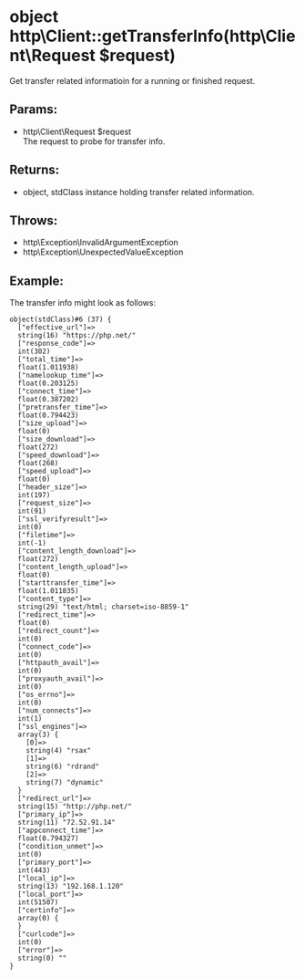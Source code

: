 # object http\Client::getTransferInfo(http\Client\Request $request)

Get transfer related informatioin for a running or finished request.

## Params:

* http\Client\Request $request  
  The request to probe for transfer info.

## Returns:

* object, stdClass instance holding transfer related information.

## Throws:

* http\Exception\InvalidArgumentException
* http\Exception\UnexpectedValueException

## Example:

The transfer info might look as follows:

    object(stdClass)#6 (37) {
      ["effective_url"]=>
      string(16) "https://php.net/"
      ["response_code"]=>
      int(302)
      ["total_time"]=>
      float(1.011938)
      ["namelookup_time"]=>
      float(0.203125)
      ["connect_time"]=>
      float(0.387202)
      ["pretransfer_time"]=>
      float(0.794423)
      ["size_upload"]=>
      float(0)
      ["size_download"]=>
      float(272)
      ["speed_download"]=>
      float(268)
      ["speed_upload"]=>
      float(0)
      ["header_size"]=>
      int(197)
      ["request_size"]=>
      int(91)
      ["ssl_verifyresult"]=>
      int(0)
      ["filetime"]=>
      int(-1)
      ["content_length_download"]=>
      float(272)
      ["content_length_upload"]=>
      float(0)
      ["starttransfer_time"]=>
      float(1.011835)
      ["content_type"]=>
      string(29) "text/html; charset=iso-8859-1"
      ["redirect_time"]=>
      float(0)
      ["redirect_count"]=>
      int(0)
      ["connect_code"]=>
      int(0)
      ["httpauth_avail"]=>
      int(0)
      ["proxyauth_avail"]=>
      int(0)
      ["os_errno"]=>
      int(0)
      ["num_connects"]=>
      int(1)
      ["ssl_engines"]=>
      array(3) {
        [0]=>
        string(4) "rsax"
        [1]=>
        string(6) "rdrand"
        [2]=>
        string(7) "dynamic"
      }
      ["redirect_url"]=>
      string(15) "http://php.net/"
      ["primary_ip"]=>
      string(11) "72.52.91.14"
      ["appconnect_time"]=>
      float(0.794327)
      ["condition_unmet"]=>
      int(0)
      ["primary_port"]=>
      int(443)
      ["local_ip"]=>
      string(13) "192.168.1.120"
      ["local_port"]=>
      int(51507)
      ["certinfo"]=>
      array(0) {
      }
      ["curlcode"]=>
      int(0)
      ["error"]=>
      string(0) ""
    }
